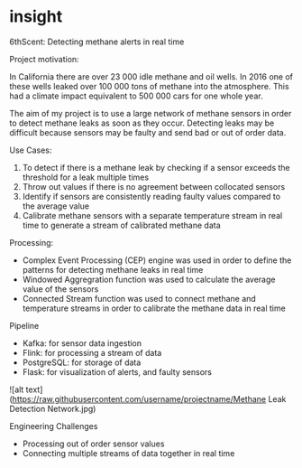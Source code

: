 # insight

6thScent: Detecting methane alerts in real time


Project motivation:

In California there are over 23 000 idle methane and oil wells. In 2016 one of these wells leaked over 100 000
tons of methane into the atmosphere. This had a climate impact equivalent to 500 000 cars for one whole year.

The aim of my project is to use a large network of methane sensors in order to detect methane leaks as soon as
they occur. Detecting leaks may be difficult because sensors may be faulty and send bad or out of order data.



Use Cases:

1. To detect if there is a methane leak by checking if a sensor exceeds the threshold for a leak multiple times
2. Throw out values if there is no agreement between collocated sensors
3. Identify if sensors are consistently reading faulty values compared to the average value
4. Calibrate methane sensors with a separate temperature stream in real time to generate a stream of calibrated methane data


Processing:

- Complex Event Processing (CEP) engine was used in order to define the patterns for detecting methane leaks in real time
- Windowed Aggregration function was used to calculate the average value of the sensors
- Connected Stream function was used to connect methane and temperature streams in order to calibrate the methane data in real time



Pipeline

- Kafka: for sensor data ingestion
- Flink: for processing a stream of data
- PostgreSQL: for storage of data
- Flask: for visualization of alerts, and faulty sensors


![alt text](https://raw.githubusercontent.com/username/projectname/Methane Leak Detection Network.jpg)



Engineering Challenges

- Processing out of order sensor values
- Connecting multiple streams of data together in real time

